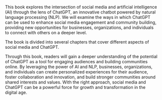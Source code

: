 
This book explores the intersection of social media and artificial intelligence (AI) through the lens of ChatGPT, an innovative chatbot powered by natural language processing (NLP). We will examine the ways in which ChatGPT can be used to enhance social media engagement and community building, providing new opportunities for businesses, organizations, and individuals to connect with others on a deeper level.

The book is divided into several chapters that cover different aspects of social media and ChatGPT.

Through this book, readers will gain a deeper understanding of the potential of ChatGPT as a tool for engaging audiences and building communities online. By leveraging the power of AI and NLP, businesses, organizations, and individuals can create personalized experiences for their audience, foster collaboration and innovation, and build stronger communities around shared interests and values. With the right approach, social media and ChatGPT can be a powerful force for growth and transformation in the digital age.
